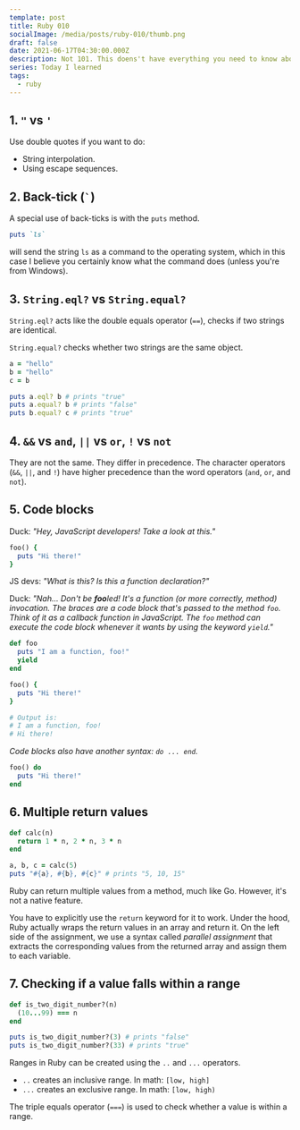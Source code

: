 ```yaml
---
template: post
title: Ruby 010
socialImage: /media/posts/ruby-010/thumb.png
draft: false
date: 2021-06-17T04:30:00.000Z
description: Not 101. This doens't have everything you need to know about Ruby. Just something I learned.
series: Today I learned
tags:
  - ruby
---
```

## 1. `"` vs `'`

Use double quotes if you want to do:

- String interpolation.
- Using escape sequences.

## 2. Back-tick (`` ` ``)

A special use of back-ticks is with the `puts` method.

```ruby
puts `ls`
```

will send the string `ls` as a command to the operating system, which in this case I believe you certainly know what the command does (unless you're from Windows).

## 3. `String.eql?` vs `String.equal?`

`String.eql?` acts like the double equals operator (`==`), checks if two strings are identical.

`String.equal?` checks whether two strings are the same object.

```ruby
a = "hello"
b = "hello"
c = b

puts a.eql? b # prints "true"
puts a.equal? b # prints "false"
puts b.equal? c # prints "true"
```

## 4. `&&` vs `and`, `||` vs `or`, `!` vs `not`

They are not the same. They differ in precedence. The character operators (`&&`, `||`, and `!`) have higher precedence than the word operators (`and`, `or`, and `not`).

## 5. Code blocks

Duck: *"Hey, JavaScript developers! Take a look at this."*

```ruby
foo() {
  puts "Hi there!"
}
```

JS devs: *"What is this? Is this a function declaration?"*

Duck: _"Nah... Don't be **foo**led! It's a function (or more correctly, method) invocation. The braces are a code block that's passed to the method `foo`. Think of it as a callback function in JavaScript. The `foo` method can execute the code block whenever it wants by using the keyword `yield`."_

```ruby
def foo
  puts "I am a function, foo!"
  yield
end

foo() {
  puts "Hi there!"
}

# Output is:
# I am a function, foo!
# Hi there!
```

*Code blocks also have another syntax: `do ... end`.*

```ruby
foo() do
  puts "Hi there!"
end
```

## 6. Multiple return values

```ruby
def calc(n)
  return 1 * n, 2 * n, 3 * n
end

a, b, c = calc(5)
puts "#{a}, #{b}, #{c}" # prints "5, 10, 15"
```

Ruby can return multiple values from a method, much like Go. However, it's not a native feature.

You have to explicitly use the `return` keyword for it to work. Under the hood, Ruby actually wraps the return values in an array and return it. On the left side of the assignment, we use a syntax called *parallel assignment* that extracts the corresponding values from the returned array and assign them to each variable.

## 7. Checking if a value falls within a range

```ruby
def is_two_digit_number?(n)
  (10...99) === n
end

puts is_two_digit_number?(3) # prints "false"
puts is_two_digit_number?(33) # prints "true"
```

Ranges in Ruby can be created using the `..` and `...` operators.

- `..` creates an inclusive range. In math: `[low, high]`
- `...` creates an exclusive range. In math: `[low, high)`

The triple equals operator (`===`) is used to check whether a value is within a range.
